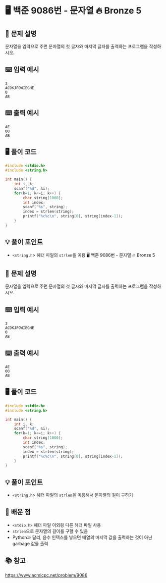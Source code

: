 # 🖥️ 백준 9086번 - 문자열 🔥 Bronze 5

## 📌 문제 설명
문자열을 입력으로 주면 문자열의 첫 글자와 마지막 글자를 출력하는 프로그램을 작성하시오.

## ⌨️ 입력 예시
```plaintext
3
ACDKJFOWIEGHE
O
AB
```

## ⌨️ 출력 예시
```plaintext
AE
OO
AB
```

## 🖥️ 풀이 코드
```c
#include <stdio.h>
#include <string.h>

int main() {
    int i, k;
    scanf("%d", &i);
    for(k=1; k<=i; k++) {
        char string[1000];
        int index;
        scanf("%s", string);
        index = strlen(string);
        printf("%c%c\n", string[0], string[index-1]);
    }
}
```

## 💡 풀이 포인트
- `<string.h`> 헤더 파일의 `strlen`을 이용 🖥️ 백준 9086번 - 문자열 🔥 Bronze 5

## 📌 문제 설명
문자열을 입력으로 주면 문자열의 첫 글자와 마지막 글자를 출력하는 프로그램을 작성하시오.

## ⌨️ 입력 예시
```plaintext
3
ACDKJFOWIEGHE
O
AB
```

## ⌨️ 출력 예시
```plaintext
AE
OO
AB
```

## 🖥️ 풀이 코드
```c
#include <stdio.h>
#include <string.h>

int main() {
    int i, k;
    scanf("%d", &i);
    for(k=1; k<=i; k++) {
        char string[1000];
        int index;
        scanf("%s", string);
        index = strlen(string);
        printf("%c%c\n", string[0], string[index-1]);
    }
}
```

## 💡 풀이 포인트
- `<string.h`> 헤더 파일의 `strlen`을 이용해서 문자열의 길이 구하기

## 📝 배운 점
- `<stdio.h>` 헤더 파일 이외읭 다른 헤더 파일 사용
- `strlen`으로 문자열의 길이를 구할 수 있음
- Python과 달리, 음수 인덱스를 넣으면 배열의 마지막 값을 출력하는 것이 아닌 garbage 값을 출력

## 📚 참고
https://www.acmicpc.net/problem/9086
